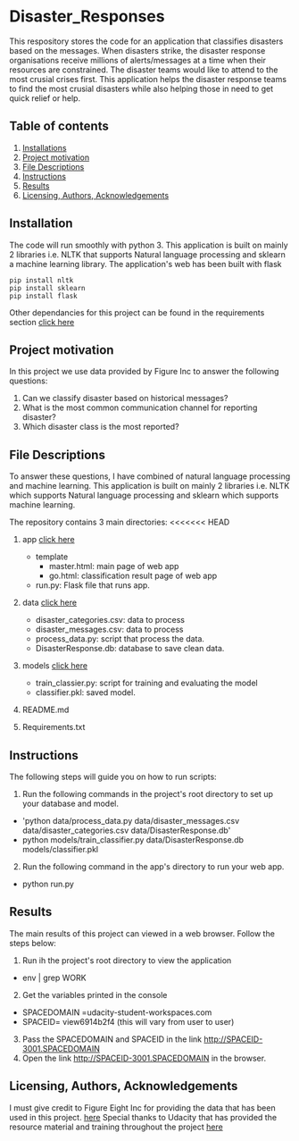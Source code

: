 # Disaster_Responses
This respository stores the code for an application that classifies disasters based on the messages.
When disasters strike, the disaster response organisations receive millions of alerts/messages at a time when their resources are constrained.
The disaster teams would like to attend to the most crusial crises first. This application helps the disaster
response teams to find the most crusial disasters while also helping those in need to get quick relief or help.
## **Table of contents**
1. [Installations](#installation)
2. [Project motivation](#motivation)
3. [File Descriptions](#files)
4. [Instructions](#user-guide)   
5. [Results](#results)
6. [Licensing, Authors, Acknowledgements](#licensing)

## Installation <a name="installation"></a>
The code will run smoothly with python 3.
This application is built on mainly 2 libraries i.e. NLTK that supports Natural language processing and sklearn
a machine learning library. The application's web has been built with flask
 ```
 pip install nltk
 pip install sklearn
 pip install flask
 ```
Other dependancies for this project can be found in the requirements section [click here](https://github.com/OliviaNabbosa89/Disaster_Responses/blob/main/requirements.txt)

## Project motivation <a name="motivation"></a>
In this project we use data provided by Figure Inc to answer the following questions:
1. Can we classify disaster based on historical messages?
2. What is the most common communication channel for reporting disaster?
3. Which disaster class is the most reported?

## File Descriptions <a name="files"></a>
To answer these questions, I have  combined of natural language processing and machine learning.
This application is built on mainly 2 libraries i.e. NLTK which supports Natural language processing and sklearn which 
supports machine learning.

The repository contains 3 main directories:
<<<<<<< HEAD
1. app [click here](https://github.com/OliviaNabbosa89/Disaster_Responses/tree/main/app)
   * template
     - master.html: main page of web app
     - go.html: classification result page of web app
    * run.py: Flask file that runs app.
2. data [click here](https://github.com/OliviaNabbosa89/Disaster_Responses/tree/main/data)
   * disaster_categories.csv: data to process
   * disaster_messages.csv: data to process
   * process_data.py: script that process the data.
   * DisasterResponse.db: database to save clean data. 
3. models [click here](https://github.com/OliviaNabbosa89/Disaster_Responses/tree/main/models)
   * train_classier.py: script for training and evaluating the model
   * classifier.pkl: saved model.
    
4. README.md
5. Requirements.txt

## Instructions <a name="user-guide"></a>
The following steps will guide you on how to run scripts:

1. Run the following commands in the project's root directory to set up your database and model.
* 'python data/process_data.py data/disaster_messages.csv data/disaster_categories.csv data/DisasterResponse.db'
* python models/train_classifier.py data/DisasterResponse.db models/classifier.pkl
2. Run the following command in the app's directory to run your web app.
* python run.py

## Results <a name="results"></a>
The main results of this project can viewed in  a web browser. Follow the steps below:
1. Run ih the project's root directory to view the application
* env | grep WORK
2. Get the variables printed in the console
* SPACEDOMAIN =udacity-student-workspaces.com
* SPACEID= view6914b2f4 (this will vary from user to user)
3. Pass the SPACEDOMAIN and SPACEID in the link http://SPACEID-3001.SPACEDOMAIN
4. Open the link http://SPACEID-3001.SPACEDOMAIN in the browser.

## Licensing, Authors, Acknowledgements<a name="licensing"></a>
I must give credit to Figure Eight Inc for providing the data that has been used in this project. [here](https://www.figure-eight.com)
Special thanks to Udacity that has provided the resource material and training throughout the project [here](https://www.udacity.com/)

